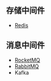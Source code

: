 
## 存储中间件

-   [Redis](Redis.md)


## 消息中间件

-   [RocketMQ](RocketMQ.md)
-   [RabbitMQ](RabbitMQ.md)
-   Kafka
